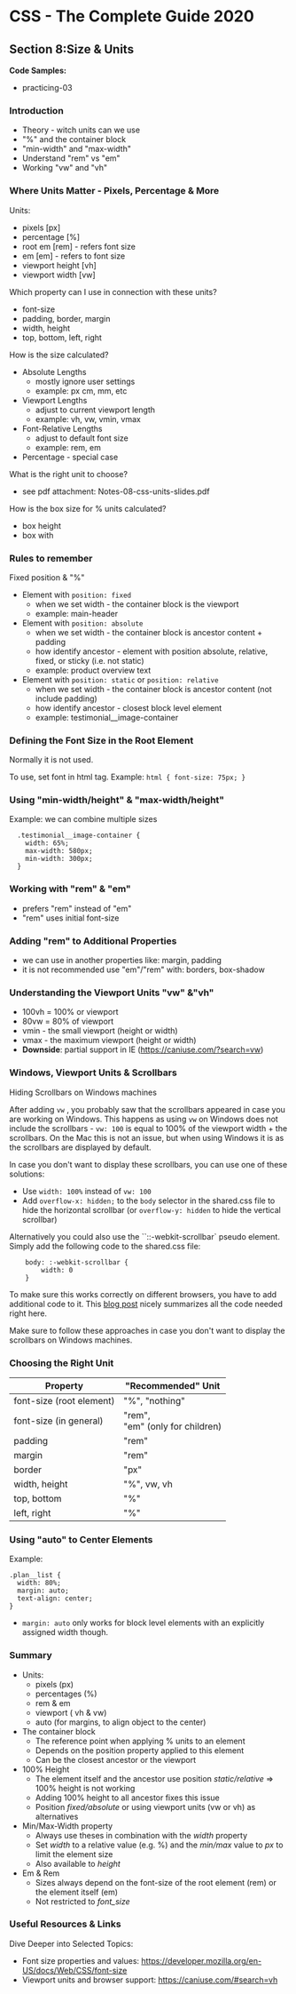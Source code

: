 # CSS - The Complete Guide 2020

## Section 8:Size & Units

__Code Samples:__
- practicing-03

### Introduction

- Theory - witch units can we use
- "%" and the container block
- "min-width" and "max-width"
- Understand "rem" vs "em"
- Working "vw" and "vh"

### Where Units Matter - Pixels, Percentage & More

Units:
- pixels [px]
- percentage [%]
- root em [rem] - refers font size
- em [em] - refers to font size
- viewport height [vh]
- viewport width [vw]

Which property can I use in connection with these units?
- font-size
- padding, border, margin
- width, height
- top, bottom, left, right

How is the size calculated?
- Absolute Lengths
    - mostly ignore user settings
    - example: px cm, mm, etc
- Viewport Lengths
    - adjust to current viewport length
    - example: vh, vw, vmin, vmax
- Font-Relative Lengths
    - adjust to default font size
    - example: rem, em
- Percentage - special case

What is the right unit to choose?
- see pdf attachment: Notes-08-css-units-slides.pdf

How is the box size for % units calculated?
- box height
- box with

### Rules to remember

Fixed position & "%"
- Element with  `position: fixed`
    - when we set width - the container block is the viewport
    - example: main-header
- Element with  `position: absolute`
    - when we set width - the container block is ancestor content + padding
    - how identify ancestor - element with position absolute, relative, fixed, or sticky (i.e. not static)
    - example: product overview text
- Element with `position: static` or `position: relative`
    - when we set width - the container block is ancestor content (not include padding)
    - how identify ancestor - closest block level element
    - example: testimonial__image-container

### Defining the Font Size in the Root Element
Normally it is not used.

To use, set font in html tag.
Example: `html { font-size: 75px; }`

### Using "min-width/height" & "max-width/height"
Example: we can combine multiple sizes
```
  .testimonial__image-container {
    width: 65%;
    max-width: 580px;
    min-width: 300px;
  }
```

### Working with "rem" & "em"

- prefers "rem" instead of "em"
- "rem" uses initial font-size

### Adding "rem" to Additional Properties

- we can use in another properties like: margin, padding
- it is not recommended use "em"/"rem" with: borders, box-shadow

### Understanding the Viewport Units "vw" &"vh"

- 100vh = 100% or viewport
- 80vw = 80% of viewport
- vmin - the small viewport (height or width)
- vmax - the maximum viewport (height or width)
- __Downside__: partial support in IE (https://caniuse.com/?search=vw)

### Windows, Viewport Units & Scrollbars

Hiding Scrollbars on Windows machines

After adding `vw` , you probably saw that the scrollbars appeared in case you are working on Windows.
This happens as using `vw`  on Windows does not include the scrollbars - `vw: 100`  is  equal to 100% of the viewport width + the scrollbars.
On the Mac this is not an issue, but when using Windows it is as the scrollbars are displayed by default.

In case you don't want to display these scrollbars, you can use one of these solutions:

- Use `width: 100%`  instead of `vw: 100`
- Add `overflow-x: hidden;` to the `body` selector in the shared.css file to hide the horizontal scrollbar (or `overflow-y: hidden` to hide the vertical scrollbar)

Alternatively you could also use the ``::-webkit-scrollbar` pseudo element. Simply add the following code to the shared.css file:
```
    body: :-webkit-scrollbar {
        width: 0
    }
```

To make sure this works correctly on different browsers, you have to add additional code to it.
This [blog post](https://web.archive.org/web/20180505112131/https://blogs.msdn.microsoft.com/kurlak/2013/11/03/hiding-vertical-scrollbars-with-pure-css-in-chrome-ie-6-firefox-opera-and-safari/)
nicely summarizes all the code needed right here.

Make sure to follow these approaches in case you don't want to display the scrollbars on Windows machines.

### Choosing the Right Unit

Property |"Recommended" Unit  |
------------------- | -------------------
| font-size (root element)|"%", "nothing"|
| font-size (in general) | "rem", <br> "em" (only for children) |
| padding | "rem" |
| margin | "rem" |
| border | "px" |
| width, height | "%", vw, vh |
| top, bottom | "%" |
| left, right | "%" |

###  Using "auto" to Center Elements

Example:
```
.plan__list {
  width: 80%;
  margin: auto;
  text-align: center;
}
```
- `margin: auto` only works for block level elements with an explicitly assigned width though.

### Summary

- Units:
    - pixels (px)
    - percentages (%)
    - rem & em
    - viewport ( vh & vw)
    - auto (for margins, to align object to the center)
- The container block
    - The reference point when applying % units to an element
    - Depends on the position property applied to this element
    - Can be the closest ancestor or the viewport
- 100% Height
    - The element itself and the ancestor use position _static/relative_ => 100% height is not working
    - Adding 100% height to all ancestor fixes this issue
    - Position _fixed/absolute_ or using viewport units (vw or vh) as alternatives
-  Min/Max-Width property
    - Always use theses in combination with the _width_ property
    - Set _width_ to a relative value (e.g. %) and the _min/max_ value to _px_ to limit the element size
    - Also available to _height_
- Em & Rem
    - Sizes always depend on the font-size of the root element (rem) or the element itself (em)
    - Not restricted to _font_size_

### Useful Resources & Links

Dive Deeper into Selected Topics:
- Font size properties and values: https://developer.mozilla.org/en-US/docs/Web/CSS/font-size
- Viewport units and browser support: https://caniuse.com/#search=vh
